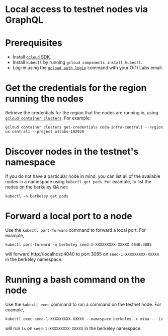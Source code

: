 # Local access to testnet nodes via GraphQL

# Prerequisites
* Install [`gcloud` SDK](https://cloud.google.com/sdk/docs/install-sdk).
* Install `kubectl` by running `gcloud components install kubectl`.
* Log-in using the [`gcloud auth
  login`](https://cloud.google.com/sdk/gcloud/reference/auth/login) command
  with your O(1) Labs email.

# Get the credentials for the region running the nodes

Retrieve the credentials for the region that the nodes are running in, using
[`gcloud container
clusters`](https://cloud.google.com/sdk/gcloud/reference/container/clusters/get-credentials).
For example:
```
gcloud container clusters get-credentials coda-infra-central1 --region us-central1 --project o1labs-192920
```

# Discover nodes in the testnet's namespace

If you do not have a particular node in mind, you can list all of the available
nodes in a namespace using `kubectl get pods`. For example, to list the nodes
on the berkeley QA net:
```
kubectl -n berkeley get pods
```

# Forward a local port to a node

Use the `kubectl port-forward` command to forward a local port. For example,
```
kubectl port-forward -n berkeley seed-1-XXXXXXXXX-XXXXX 4040:3085
```
will forward http://localhost:4040 to port 3085 on `seed-1-XXXXXXXXX-XXXXX` in
the berkeley namespace.

# Running a bash command on the node

Use the `kubectl exec` command to run a command on the testnet node. For example,
```
kubectl exec seed-1-XXXXXXXXX-XXXXX --namespace berkeley -c mina -- ls
```
will run `ls` on `seed-1-XXXXXXXXX-XXXXX` in the berkeley namespace.
